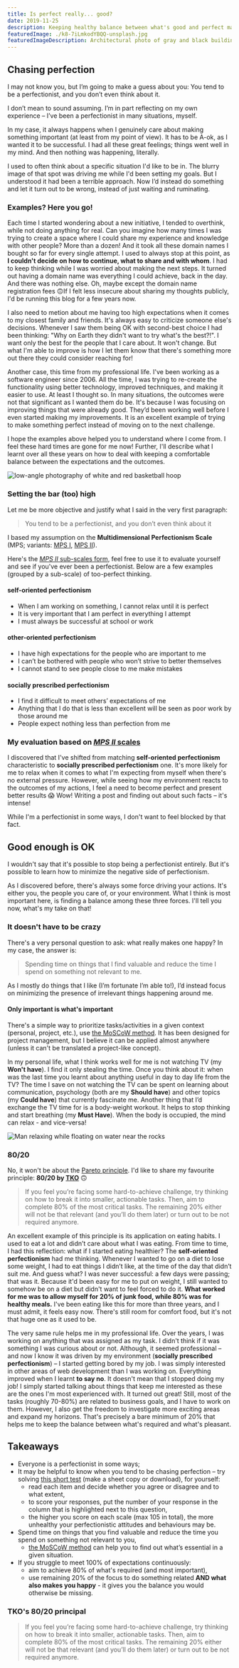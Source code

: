 ```yaml
---
title: Is perfect really... good?
date: 2019-11-25
description: Keeping healthy balance between what's good and perfect makes many things easier. Many, but not everything — and that's great!
featuredImage: ./k8-7iLmkodYBQQ-unsplash.jpg
featuredImageDescription: Architectural photo of gray and black building
---
```


## Chasing perfection
I may not know you, but I’m going to make a guess about you: You tend to be a perfectionist, and you don’t even think about it.

I don’t mean to sound assuming. I’m in part reflecting on my own experience – I’ve been a perfectionist in many situations, myself.

In my case, it always happens when I genuinely care about making something important (at least from my point of view). It has to be A-ok, as I wanted it to be successful. I had all these great feelings; things went well in my mind. And then nothing was happening, literally.

I used to often think about a specific situation I'd like to be in. The blurry image of that spot was driving me while I'd been setting my goals. But I understood it had been a terrible approach. Now I’d instead do something and let it turn out to be wrong, instead of just waiting and ruminating.

### Examples? Here you go!
Each time I started wondering about a new initiative, I tended to overthink, while not doing anything for real. Can you imagine how many times I was trying to create a space where I could share my experience and knowledge with other people? More than a dozen! And it took all these domain names I bought so far for every single attempt. I used to always stop at this point, as **I couldn't decide on how to continue, what to share and with whom**. I had to keep thinking while I was worried about making the next steps. It turned out having a domain name was everything I could achieve, back in the day. And there was nothing else. Oh, maybe except the domain name registration fees 🙃If I felt less insecure about sharing my thoughts publicly, I'd be running this blog for a few years now.

I also need to metion about me having too high expectations when it comes to my closest family and friends. It's always easy to criticize someone else's decisions. Whenever I saw them being OK with second-best choice I had been thinking: "Why on Earth they didn't want to try what's the best?!". I want only the best for the people that I care about. It won't change. But what I'm able to improve is how I let them know that there's something more out there they could consider reaching for!

Another case, this time from my professional life. I've been working as a software engineer since 2006. All the time, I was trying to re-create the functionality using better technology, improved techniques, and making it easier to use. At least I thought so. In many situations, the outcomes were not that significant as I wanted them do be. It's because I was focusing on improving things that were already good. They’d been working well before I even started making my improvements. It is an excellent example of trying to make something perfect instead of moving on to the next challenge.

I hope the examples above helped you to understand where I come from. I feel these hard times are gone for me now! Further, I'll describe what I learnt over all these years on how to deal with keeping a comfortable balance between the expectations and the outcomes.

<Img src="./ian-dooley-iw0azE27IOo-unsplash.jpg" alt="low-angle photography of white and red basketball hoop">

### Setting the bar (too) high

Let me be more objective and justify what I said in the very first paragraph:
> You tend to be a perfectionist, and you don’t even think about it

I based my assumption on the <strong>Multidimensional Perfectionism Scale</strong> (MPS; variants: [MPS I](https://sjdm.org/dmidi/Multidimensional_Perfectionism_Scale_I.html), [MPS II](https://sjdm.org/dmidi/Multidimensional_Perfectionism_Scale_II.html)).

Here's the [_MPS II_ sub-scales form](https://docs.google.com/spreadsheets/d/1clhq6LUw9-D4xcAicPbG9q5i2CauY3nCbutBSdRCZas/edit?usp=sharing), feel free to use it to evaluate yourself and see if you've ever been a perfectionist. Below are a few examples (grouped by a sub-scale) of too-perfect thinking.

#### self-oriented perfectionism
- When I am working on something, I cannot relax until it is perfect
- It is very important that I am perfect in everything I attempt
- I must always be successful at school or work

#### other-oriented perfectionism
- I have high expectations for the people who are important to me
- I can’t be bothered with people  who won’t strive to better themselves
- I cannot stand to see people close to me make mistakes

#### socially prescribed perfectionism
- I find it difficult to meet others’ expectations of me
- Anything that I do that is less than excellent will be seen as poor work by those around me
- People expect nothing less than perfection from me

### My evaluation based on [_MPS II_ scales](https://docs.google.com/spreadsheets/d/1clhq6LUw9-D4xcAicPbG9q5i2CauY3nCbutBSdRCZas/edit?usp=sharing)
I discovered that I've shifted from matching **self-oriented perfectionism** characteristic to **socially prescribed perfectionism** one. It's more likely for me to relax when it comes to what I'm expecting from myself when there's no external pressure. However, while seeing how my environment reacts to the outcomes of my actions, I feel a need to become perfect and present better results 😱 Wow! Writing a post and finding out about such facts – it's intense! 

While I'm a perfectionist in some ways, I don't want to feel blocked by that fact.

## Good enough is OK

I wouldn't say that it's possible to stop being a perfectionist entirely. But it's possible to learn how to minimize the negative side of perfectionism.

As I discovered before, there's always some force driving your actions. It's either you, the people you care of, or your environment. What I think is most important here, is finding a balance among these three forces. I'll tell you now, what's my take on that!

### It doesn't have to be crazy
There's a very personal question to ask: what really makes one happy? In my case, the answer is:
> Spending time on things that I find valuable and reduce the time I spend on something not relevant to me.

As I mostly do things that I like (I’m fortunate I’m able to!), I’d instead focus on minimizing the presence of irrelevant things happening around me.

#### Only important is what's important

There's a simple way to prioritize tasks/activities in a given context (personal, project, etc.), use [the MoSCoW method](https://en.wikipedia.org/wiki/MoSCoW_method). It has been designed for project management, but I believe it can be applied almost anywhere (unless it can't be translated a project-like concept).

In my personal life, what I think works well for me is not watching TV (my **Won't have**). I find it only stealing the time. Once you think about it: when was the last time you learnt about anything useful in day to day life from the TV? The time I save on not watching the TV can be spent on learning about communication, psychology (both are my **Should have**) and other topics (my **Could have**) that currently fascinate me. Another thing that I’d exchange the TV time for is a body-weight workout. It helps to stop thinking and start breathing (my **Must Have**). When the body is occupied, the mind can relax - and vice-versa!

<Img src="./stefan-stefancik-jyeSAci8bTw-unsplash.jpg" alt="Man relaxing while floating on water near the rocks">

### 80/20
No, it won't be about the [Pareto principle](https://en.wikipedia.org/wiki/Pareto_principle). I'd like to share my favourite principle: **80/20 by [TKO](https://twitter.com/tomasz_kopacki)** 🙃

> If you feel you’re facing some hard-to-achieve challenge, try thinking on how to break it into smaller, actionable tasks. Then, aim to complete 80% of the most critical tasks. The remaining 20% either will not be that relevant (and you’ll do them later) or turn out to be not required anymore.

An excellent example of this principle is its application on eating habits. I used to eat a lot and didn’t care about what I was eating. From time to time, I had this reflection: what if I started eating healthier? The **self-oriented perfectionism** had me thinking. Whenever I wanted to go on a diet to lose some weight, I had to eat things I didn’t like, at the time of the day that didn’t suit me. And guess what? I was never successful: a few days were passing; that was it. Because it'd been easy for me to put on weight, I still wanted to somehow be on a diet but didn't want to feel forced to do it. **What worked for me was to allow myself for 20% of junk food, while 80% was for healthy meals.** I've been eating like this for more than three years, and I must admit, it feels easy now. There's still room for comfort food, but it's not that huge one as it used to be.

The very same rule helps me in my professional life. Over the years, I was working on anything that was assigned as my task. I didn't think if it was something I was curious about or not. Although, it seemed professional – and now I know it was driven by my environment (**socially prescribed perfectionism**) – I started getting bored by my job. I was simply interested in other areas of web development than I was working on. Everything improved when I learnt **to say no**. It doesn't mean that I stopped doing my job! I simply started talking about things that keep me interested as these are the ones I'm most experienced with. It turned out great! Still, most of the tasks (roughly 70-80%) are related to business goals, and I have to work on them. However, I also get the freedom to investigate more exciting areas and expand my horizons. That's precisely a bare minimum of 20% that helps me to keep the balance between what's required and what's pleasant.

<h2 id="takeaways">Takeaways</h2>

- Everyone is a perfectionist in some ways;
- It may be helpful to know when you tend to be chasing perfection – try solving [this short test](https://docs.google.com/spreadsheets/d/1clhq6LUw9-D4xcAicPbG9q5i2CauY3nCbutBSdRCZas/edit?usp=sharing) (make a sheet copy or download), for yourself:
  - read each item and decide whether you agree or disagree and to what extent,
  - to score your responses, put the number of your response in the column that is highlighted next to this question,
  - the higher you score on each scale (max 105 in total), the more unhealthy your perfectionistic attitudes and behaviours may be.
- Spend time on things that you find valuable and reduce the time you spend on something not relevant to you,
  - [the MoSCoW method](https://en.wikipedia.org/wiki/MoSCoW_method) can help you to find out what’s essential in a given situation.
- If you struggle to meet 100% of expectations continuously:
  - aim to achieve 80% of what's required (and most important),
  - use remaining 20% of the focus to do something related **AND what also makes you happy** - it gives you the balance you would otherwise be missing.

### TKO's 80/20 principal 
> If you feel you’re facing some hard-to-achieve challenge, try thinking on how to break it into smaller, actionable tasks. Then, aim to complete 80% of the most critical tasks. The remaining 20% either will not be that relevant (and you’ll do them later) or turn out to be not required anymore.

